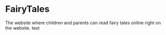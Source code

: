 # FairyTales
The website where children and parents can read fairy tales online right on the website.
test
